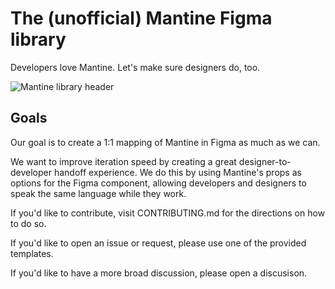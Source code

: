 # The (unofficial) Mantine Figma library

Developers love Mantine. Let's make sure designers do, too.

![Mantine library header](https://repository-images.githubusercontent.com/327628682/fda316b2-0465-4a13-a63a-d90f1ccbc7cc)

## Goals

Our goal is to create a 1:1 mapping of Mantine in Figma as much as we can.

We want to improve iteration speed by creating a great designer-to-developer handoff experience.
We do this by using Mantine's props as options for the Figma component, allowing developers and designers to speak the same language while they work.

If you'd like to contribute, visit CONTRIBUTING.md for the directions on how to do so.

If you'd like to open an issue or request, please use one of the provided templates.

If you'd like to have a more broad discussion, please open a discusison.
